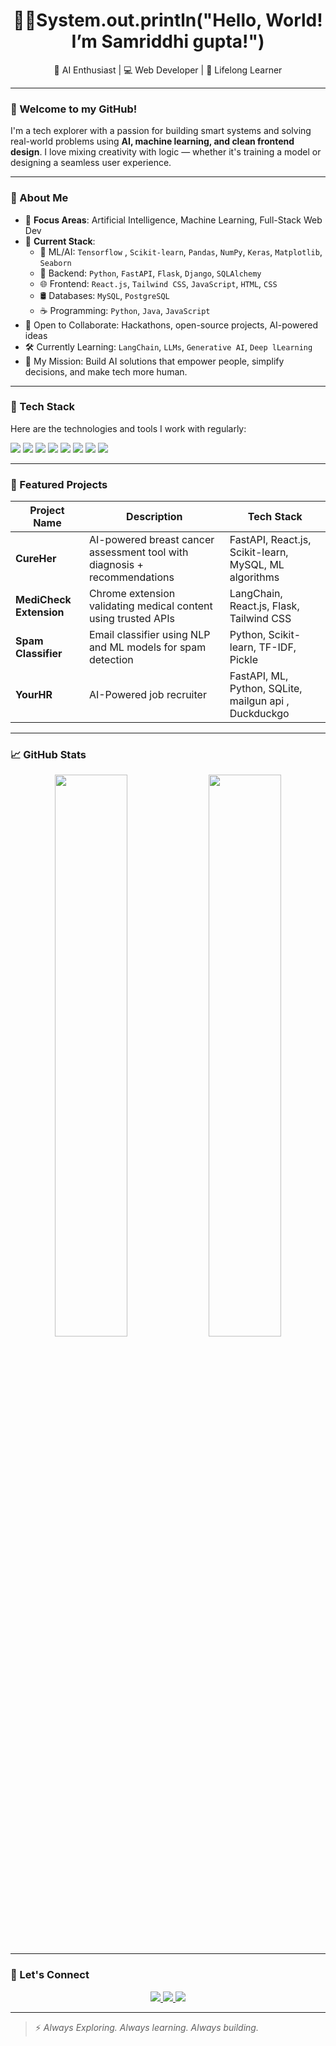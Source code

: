 <h1 align="center">👩‍💻System.out.println("Hello, World! I’m Samriddhi gupta!")</h1>

<p align="center">🚀 AI Enthusiast | 💻 Web Developer | 🧠 Lifelong Learner</p>

---

### 🌟 Welcome to my GitHub!

I'm a tech explorer with a passion for building smart systems and solving real-world problems using **AI, machine learning, and clean frontend design**. I love mixing creativity with logic — whether it's training a model or designing a seamless user experience.

---

### 🧠 About Me

- 🔬 **Focus Areas**: Artificial Intelligence, Machine Learning, Full-Stack Web Dev
- 📌 **Current Stack**:
  - 🤖 ML/AI:  `Tensorflow` , `Scikit-learn`, `Pandas`, `NumPy`, `Keras`, `Matplotlib`, `Seaborn`
  - 🧪 Backend: `Python`, `FastAPI`, `Flask`, `Django`, `SQLAlchemy`
  - 🌐 Frontend: `React.js`, `Tailwind CSS`, `JavaScript`, `HTML`, `CSS`
  - 🛢️ Databases: `MySQL`, `PostgreSQL`
  - ☕ Programming: `Python`, `Java`, `JavaScript`
- 🤝 Open to Collaborate: Hackathons, open-source projects, AI-powered ideas
- 🛠 Currently Learning: `LangChain`, `LLMs`, `Generative AI`, `Deep lLearning`
- 🎯 My Mission: Build AI solutions that empower people, simplify decisions, and make tech more human.

---

### 💼 Tech Stack

Here are the technologies and tools I work with regularly:

<p align="left">
  <img src="https://img.shields.io/badge/-Python-3776AB?style=for-the-badge&logo=python&logoColor=white"/>
  <img src="https://img.shields.io/badge/-Java-007396?style=for-the-badge&logo=java&logoColor=white"/>
  <img src="https://img.shields.io/badge/-React-61DAFB?style=for-the-badge&logo=react&logoColor=black"/>
  <img src="https://img.shields.io/badge/-FastAPI-009688?style=for-the-badge&logo=fastapi&logoColor=white"/>
  <img src="https://img.shields.io/badge/-Flask-000000?style=for-the-badge&logo=flask&logoColor=white"/>
  <img src="https://img.shields.io/badge/-JavaScript-F7DF1E?style=for-the-badge&logo=javascript&logoColor=black"/>
  <img src="https://img.shields.io/badge/-TailwindCSS-38B2AC?style=for-the-badge&logo=tailwind-css&logoColor=white"/>
  <img src="https://img.shields.io/badge/-MySQL-4479A1?style=for-the-badge&logo=mysql&logoColor=white"/>
</p>

---

### 🚀 Featured Projects

| Project Name           | Description                                                                 | Tech Stack                                               |
|------------------------|-----------------------------------------------------------------------------|----------------------------------------------------------|
| **CureHer**            | AI-powered breast cancer assessment tool with diagnosis + recommendations   | FastAPI, React.js, Scikit-learn, MySQL, ML algorithms    |
| **MediCheck Extension**| Chrome extension validating medical content using trusted APIs              | LangChain, React.js, Flask, Tailwind CSS                 |
| **Spam Classifier**    | Email classifier using NLP and ML models for spam detection                 | Python, Scikit-learn, TF-IDF, Pickle                     |
| **YourHR**             | AI-Powered job recruiter                                                    | FastAPI, ML, Python, SQLite, mailgun api , Duckduckgo    |

---

### 📈 GitHub Stats

<p align="center">
  <img src="https://github-readme-stats.vercel.app/api?username=sg6724&show_icons=true&theme=github_dark" width="48%" />
  <img src="https://github-readme-streak-stats.herokuapp.com/?user=sg6724&theme=github-dark-blue" width="48%" />
</p>

---

### 🧩 Let's Connect

<p align="center">
  <a href="https://www.linkedin.com/in/samriddhi-gupta-61a96b282/" target="_blank">
    <img src="https://img.shields.io/badge/-LinkedIn-blue?style=for-the-badge&logo=linkedin&logoColor=white"/>
  </a>
  <a href="samriddhigupta426@gmail.com">
    <img src="https://img.shields.io/badge/-Gmail-D14836?style=for-the-badge&logo=gmail&logoColor=white"/>
  </a>
  <a href="https://samriddhigupta426.wixsite.com/myfolio" target="_blank">
    <img src="https://img.shields.io/badge/-Portfolio-24292E?style=for-the-badge&logoColor=white"/>
  </a>
</p>

---

> ⚡️ *Always Exploring. Always learning. Always building.*


